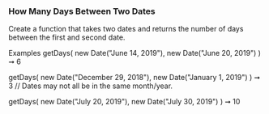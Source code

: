 ### How Many Days Between Two Dates

Create a function that takes two dates and returns the number of days between the first and second date.

Examples
getDays(
new Date("June 14, 2019"),
new Date("June 20, 2019")
) ➞ 6

getDays(
new Date("December 29, 2018"),
new Date("January 1, 2019")
) ➞ 3
// Dates may not all be in the same month/year.

getDays(
new Date("July 20, 2019"),
new Date("July 30, 2019")
) ➞ 10
